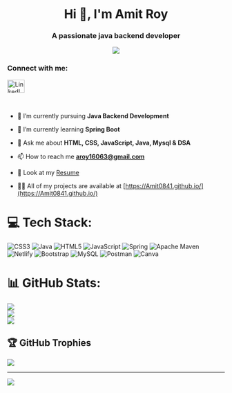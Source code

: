 <h1 align="center">Hi 👋, I'm Amit Roy</h1>
<h3 align="center">A passionate java backend developer</h3>
<div align="center">
  <img height="" src="https://media0.giphy.com/media/qgQUggAC3Pfv687qPC/200.webp?cid=ecf05e47l1ahxndseu2uvbiw4a2bq2thd6u59n814agkrlf3&rid=200.webp&ct=g"  />
   
</div>
<h3 align="left">Connect with me:</h3>
<p align="left">
<a href="https://linkedin.com/in/amit roy" target="blank"><img align="center" src="https://media4.giphy.com/media/HQTYdpx1yhxWpugAi2/giphy.gif?cid=ecf05e474d13a9du3fm663pgxm33lhj00243k21o9qync7ji&rid=giphy.gif&ct=s" alt="LinkedIn" height="30" width="40" /></a>
  </p>
  <br>
  <p>
    
- 🔭 I’m currently pursuing **Java Backend Development**
 
- 🌱 I’m currently learning **Spring Boot** 

- 💬 Ask me about **HTML, CSS, JavaScript, Java, Mysql  & DSA**

- 📫 How to reach me **aroy16063@gmail.com**

- 📃 Look at my [Resume](https://drive.google.com/file/d/1WcBFkGCgEt_frdzjlxroYvERnTUr7bVb/view?usp=sharing) 

- 👨‍💻 All of my projects are available at [https://Amit0841.github.io/](https://Amit0841.github.io/)
</p>

# 💻 Tech Stack:
![CSS3](https://img.shields.io/badge/css3-%231572B6.svg?style=for-the-badge&logo=css3&logoColor=white) ![Java](https://img.shields.io/badge/java-%23ED8B00.svg?style=for-the-badge&logo=java&logoColor=white) ![HTML5](https://img.shields.io/badge/html5-%23E34F26.svg?style=for-the-badge&logo=html5&logoColor=white) ![JavaScript](https://img.shields.io/badge/javascript-%23323330.svg?style=for-the-badge&logo=javascript&logoColor=%23F7DF1E)  ![Spring](https://img.shields.io/badge/spring-%236DB33F.svg?style=for-the-badge&logo=spring&logoColor=white) ![Apache Maven](https://img.shields.io/badge/Apache%20Maven-C71A36?style=for-the-badge&logo=Apache%20Maven&logoColor=white) ![Netlify](https://img.shields.io/badge/netlify-%23000000.svg?style=for-the-badge&logo=netlify&logoColor=#00C7B7) ![Bootstrap](https://img.shields.io/badge/bootstrap-%23563D7C.svg?style=for-the-badge&logo=bootstrap&logoColor=white) ![MySQL](https://img.shields.io/badge/mysql-%2300f.svg?style=for-the-badge&logo=mysql&logoColor=white) ![Postman](https://img.shields.io/badge/Postman-FF6C37?style=for-the-badge&logo=postman&logoColor=white)  ![Canva](https://img.shields.io/badge/Canva-%2300C4CC.svg?style=for-the-badge&logo=Canva&logoColor=white) 

# 📊 GitHub Stats:
![](https://github-readme-stats.vercel.app/api?username=Amit0841&theme=dark&hide_border=false&include_all_commits=false&count_private=false)<br/>
![](https://github-readme-streak-stats.herokuapp.com/?user=Amit0841&theme=dark&hide_border=false)<br/>
![](https://github-readme-stats.vercel.app/api/top-langs/?username=Amit0841&theme=dark&hide_border=false&include_all_commits=false&count_private=false&layout=compact)

## 🏆 GitHub Trophies
![](https://github-profile-trophy.vercel.app/?username=Amit0841&theme=radical&no-frame=false&no-bg=true&margin-w=4)

---
[![](https://visitcount.itsvg.in/api?id=Amit0841&icon=0&color=0)](https://visitcount.itsvg.in)

<!-- Proudly created with GPRM ( https://gprm.itsvg.in ) -->
